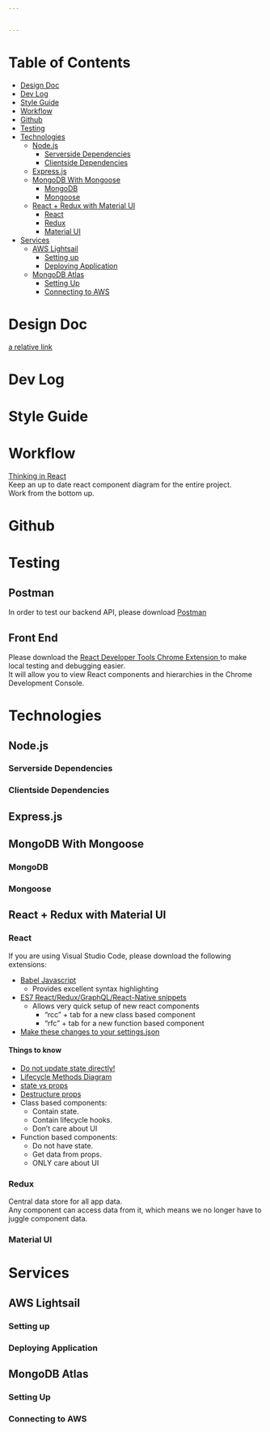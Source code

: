 ```yaml
---


---
```


<h1 id="table-of-contents">Table of Contents</h1>
<ul>
<li><a href="#design-doc">Design Doc</a></li>
<li><a href="#dev-log">Dev Log</a></li>
<li><a href="#style-guide">Style Guide</a></li>
<li><a href="#workflow">Workflow</a></li>
<li><a href="#github">Github</a></li>
<li><a href="#testing">Testing</a></li>
<li><a href="#technologies">Technologies</a>
<ul>
<li><a href="#node.js">Node.js</a>
<ul>
<li><a href="#serverside-dependencies">Serverside Dependencies</a></li>
<li><a href="#clientside-dependencies">Clientside Dependencies</a></li>
</ul>
</li>
<li><a href="#express.js">Express.js</a></li>
<li><a href="#mongodb-with-mongoose">MongoDB With Mongoose</a>
<ul>
<li><a href="#mongodb">MongoDB</a></li>
<li><a href="#mongoose">Mongoose</a></li>
</ul>
</li>
<li><a href="#react---redux-with-material-ui">React + Redux with Material UI</a>
<ul>
<li><a href="#react">React</a></li>
<li><a href="#redux">Redux</a></li>
<li><a href="#material-ui">Material UI</a></li>
</ul>
</li>
</ul>
</li>
<li><a href="#services">Services</a>
<ul>
<li><a href="#aws-lightsail">AWS Lightsail</a>
<ul>
<li><a href="#setting-up">Setting up</a></li>
<li><a href="#deploying-application">Deploying Application</a></li>
</ul>
</li>
<li><a href="#mongodb-atlas">MongoDB Atlas</a>
<ul>
<li><a href="#setting-up">Setting Up</a></li>
<li><a href="#connecting-to-aws">Connecting to AWS</a></li>
</ul>
</li>
</ul>
</li>
</ul>
<h1 id="design-doc">Design Doc</h1>
<p><a href="Pricing-Sheet-Design-Doc.md">a relative link</a></p>
<h1 id="dev-log">Dev Log</h1>
<h1 id="style-guide">Style Guide</h1>
<h1 id="workflow">Workflow</h1>
<p><a href="https://reactjs.org/docs/thinking-in-react.html">Thinking in React</a><br>
Keep an up to date react component diagram for the entire project.<br>
Work from the bottom up.</p>
<h1 id="github">Github</h1>
<h1 id="testing">Testing</h1>
<h2 id="postman">Postman</h2>
<p>In order to test our backend API, please download <a href="https://www.getpostman.com/">Postman</a></p>
<h2 id="front-end">Front End</h2>
<p>Please download the <a href="https://chrome.google.com/webstore/detail/react-developer-tools/fmkadmapgofadopljbjfkapdkoienihi?hl=en">React Developer Tools Chrome Extension </a> to make local testing and debugging easier.<br>
It will allow you to view React components and hierarchies in the Chrome Development Console.</p>
<h1 id="technologies">Technologies</h1>
<h2 id="node.js">Node.js</h2>
<h3 id="serverside-dependencies">Serverside Dependencies</h3>
<h3 id="clientside-dependencies">Clientside Dependencies</h3>
<h2 id="express.js">Express.js</h2>
<h2 id="mongodb-with-mongoose">MongoDB With Mongoose</h2>
<h3 id="mongodb">MongoDB</h3>
<h3 id="mongoose">Mongoose</h3>
<h2 id="react--redux-with-material-ui">React + Redux with Material UI</h2>
<h3 id="react">React</h3>
<p>If you are using Visual Studio Code, please download the following extensions:</p>
<ul>
<li><a href="https://marketplace.visualstudio.com/items?itemName=mgmcdermott.vscode-language-babel">Babel Javascript</a>
<ul>
<li>Provides excellent syntax highlighting</li>
</ul>
</li>
<li><a href="https://marketplace.visualstudio.com/items?itemName=dsznajder.es7-react-js-snippets">ES7 React/Redux/GraphQL/React-Native snippets</a>
<ul>
<li>Allows very quick setup of new react components
<ul>
<li>“rcc” + tab for a new class based component</li>
<li>“rfc” + tab for a new function based component</li>
</ul>
</li>
</ul>
</li>
<li><a href="https://medium.com/@eshwaren/enable-emmet-support-for-jsx-in-visual-studio-code-react-f1f5dfe8809c">Make these changes to your settings.json</a></li>
</ul>
<h4 id="things-to-know">Things to know</h4>
<ul>
<li><a href="https://daveceddia.com/why-not-modify-react-state-directly/">Do not update state directly!</a></li>
<li><a href="http://projects.wojtekmaj.pl/react-lifecycle-methods-diagram/">Lifecycle Methods Diagram</a></li>
<li><a href="https://reactjs.org/docs/faq-state.html#what-is-the-difference-between-state-and-props">state vs props</a></li>
<li><a href="https://medium.com/@lcriswell/destructuring-props-in-react-b1c295005ce0">Destructure props</a></li>
<li>Class based components:
<ul>
<li>Contain state.</li>
<li>Contain lifecycle hooks.</li>
<li>Don’t care about UI</li>
</ul>
</li>
<li>Function based components:
<ul>
<li>Do not have state.</li>
<li>Get data from props.</li>
<li>ONLY care about UI</li>
</ul>
</li>
</ul>
<h3 id="redux">Redux</h3>
<p>Central data store for all app data.<br>
Any component can access data from it, which means we no longer have to juggle component data.</p>
<h3 id="material-ui">Material UI</h3>
<h1 id="services">Services</h1>
<h2 id="aws-lightsail">AWS Lightsail</h2>
<h3 id="setting-up">Setting up</h3>
<h3 id="deploying-application">Deploying Application</h3>
<h2 id="mongodb-atlas">MongoDB Atlas</h2>
<h3 id="setting-up-1">Setting Up</h3>
<h3 id="connecting-to-aws">Connecting to AWS</h3>

